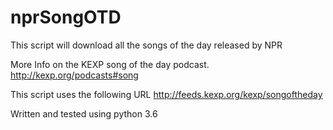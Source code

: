 # nprSongOTD
This script will download all the songs of the day released by NPR

More Info on the KEXP song of the day podcast. 
http://kexp.org/podcasts#song

This script uses the following URL
http://feeds.kexp.org/kexp/songoftheday

Written and tested using python 3.6
